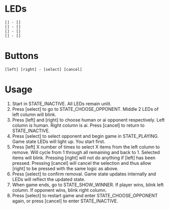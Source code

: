 # LEDs
```
[] - []
[] - []
[] - []
[] - []
```

# Buttons
```
[left] [right] - [select] [cancel]
```

# Usage
1. Start in STATE_INACTIVE. All LEDs remain unlit.
2. Press [select] to go to STATE_CHOOSE_OPPONENT. Middle 2 LEDs of left column will blink.
3. Press [left] and [right] to choose human or ai opponent respectively. Left column is human. Right column is ai. Press [cancel] to return to STATE_INACTIVE.
5. Press [select] to select opponent and begin game in STATE_PLAYING. Game state LEDs will light up. You start first.
6. Press [left] X number of times to select X items from the left column to remove. Will cycle from 1 through all remaining and back to 1. Selected items will blink. Pressing [right] will not do anything if [left] has been pressed. Pressing [cancel] will cancel the selection and thus allow [right] to be pressed with the same logic as above.
7. Press [select] to confirm removal. Game state updates internally and LEDs will reflect the updated state.
8. When game ends, go to STATE_SHOW_WINNER. If player wins, blink left column. If opponent wins, blink right column.
9. Press [select] to restart game and enter STATE_CHOOSE_OPPONENT again, or press [cancel] to enter STATE_INACTIVE.
